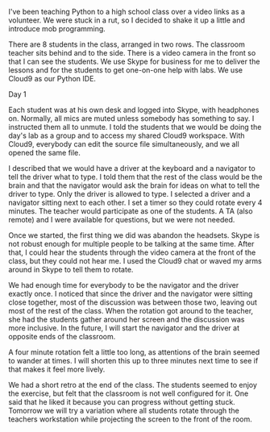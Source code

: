 I've been teaching Python to a high school class over a video links as a volunteer.
We were stuck in a rut, so I decided to shake it up a little and introduce mob programming.

There are 8 students in the class, arranged in two rows.
The classroom teacher sits behind and to the side.
There is a video camera in the front so that I can see the students.
We use Skype for business for me to deliver the lessons and for the students to get one-on-one help with labs.
We use Cloud9 as our Python IDE.

Day 1

Each student was at his own desk and logged into Skype, with headphones on.
Normally, all mics are muted unless somebody has something to say.
I instructed them all to unmute.
I told the students that we would be doing the day's lab as a group and to access my shared Cloud9 workspace.
With Cloud9, everybody can edit the source file simultaneously, and we all opened the same file.

I described that we would have a driver at the keyboard and a navigator to tell the driver what to type.
I told them that the rest of the class would be the brain and that the navigator would ask the brain for ideas on what to tell the driver to type.
Only the driver is allowed to type.
I selected a driver and a navigator sitting next to each other.
I set a timer so they could rotate every 4 minutes.
The teacher would participate as one of the students.
A TA (also remote) and I were available for questions, but we were not needed.

Once we started, the first thing we did was abandon the headsets.
Skype is not robust enough for multiple people to be talking at the same time.
After that, I could hear the students through the video camera at the front of the class, but they could not hear me.
I used the Cloud9 chat or waved my arms around in Skype to tell them to rotate.

We had enough time for everybody to be the navigator and the driver exactly once.
I noticed that since the driver and the navigator were sitting close together, most of the discussion was between those two, leaving out most of the rest of the class.
When the rotation got around to the teacher, she had the students gather around her screen and the discussion was more inclusive.
In the future, I will start the navigator and the driver at opposite ends of the classroom.

A four minute rotation felt a little too long, as attentions of the brain seemed to wander at times.
I will shorten this up to three minutes next time to see if that makes it feel more lively.

We had a short retro at the end of the class.
The students seemed to enjoy the exercise, but felt that the classroom is not well configured for it.
One said that he liked it because you can progress without getting stuck.
Tomorrow we will try a variation where all students rotate through the teachers workstation while projecting the screen to the front of the room.
